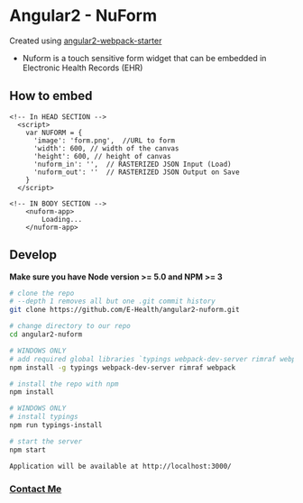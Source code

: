 # Angular2 - NuForm

Created using [angular2-webpack-starter](https://github.com/angularclass/angular2-webpack-starter)

* Nuform is a touch sensitive form widget that 
can be embedded in Electronic Health Records (EHR)

## How to embed 

```
<!-- In HEAD SECTION -->
  <script>
    var NUFORM = {
      'image': 'form.png',  //URL to form
      'width': 600,	// width of the canvas
      'height': 600, // height of canvas
      'nuform_in': '',  // RASTERIZED JSON Input (Load)
      'nuform_out': ''  // RASTERIZED JSON Output on Save
    }
  </script>

<!-- IN BODY SECTION -->
 	<nuform-app>
    	Loading...
  	</nuform-app>

```

## Develop
**Make sure you have Node version >= 5.0 and NPM >= 3**

```bash
# clone the repo
# --depth 1 removes all but one .git commit history
git clone https://github.com/E-Health/angular2-nuform.git

# change directory to our repo
cd angular2-nuform

# WINDOWS ONLY
# add required global libraries `typings webpack-dev-server rimraf webpack`
npm install -g typings webpack-dev-server rimraf webpack

# install the repo with npm
npm install

# WINDOWS ONLY
# install typings
npm run typings-install

# start the server
npm start  

Application will be available at http://localhost:3000/
```
### [Contact Me](http://nuchange.ca/contact)
